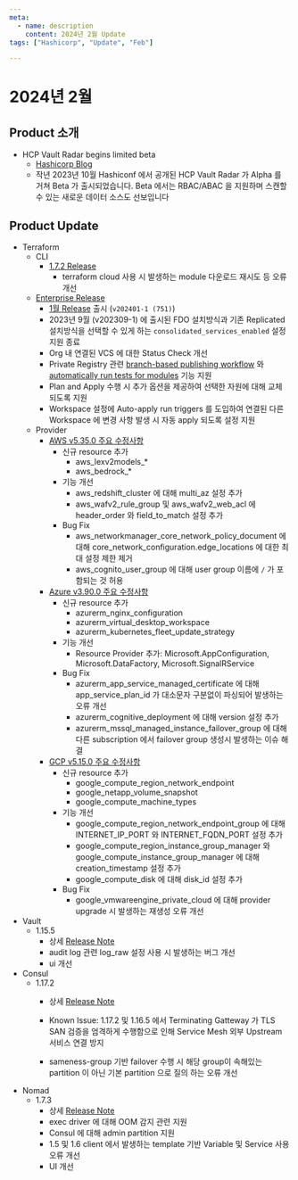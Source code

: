 ```yaml
---
meta:
  - name: description
    content: 2024년 2월 Update
tags: ["Hashicorp", "Update", "Feb"]

---
```


# 2024년 2월



## Product 소개

- HCP Vault Radar begins limited beta
  - [Hashicorp Blog](https://www.hashicorp.com/blog/hcp-vault-radar-begins-limited-beta)
  - 작년 2023년 10월 Hashiconf 에서 공개된 HCP Vault Radar 가 Alpha 를 거쳐 Beta 가 출시되었습니다. Beta 에서는 RBAC/ABAC 을 지원하며 스캔할 수 있는 새로운 데이터 소스도 선보입니다

## Product Update

- Terraform
  - CLI
    - [1.7.2 Release](https://github.com/hashicorp/terraform/releases/tag/v1.7.2)
      - terraform cloud 사용 시 발생하는 module 다운로드 재시도 등 오류 개선
  - [Enterprise Release](https://developer.hashicorp.com/terraform/enterprise/releases)
    - [1월 Release](https://developer.hashicorp.com/terraform/enterprise/releases/2024/v202401-1) 출시 (`v202401-1 (751)`)
    - 2023년 9월 (v202309-1) 에 출시된 FDO 설치방식과 기존 Replicated 설치방식을 선택할 수 있게 하는 `consolidated_services_enabled` 설정 지원 종료
    - Org 내 연결된 VCS 에 대한 Status Check 개선
    - Private Registry 관련 [branch-based publishing workflow](https://developer.hashicorp.com/terraform/cloud-docs/registry/publish-modules#branch-based-publishing-considerations) 와 [automatically run tests for modules](https://developer.hashicorp.com/terraform/enterprise/registry/test) 기능 지원
    - Plan and Apply 수행 시 추가 옵션을 제공하여 선택한 자원에 대해 교체 되도록 지원
    - Workspace 설정에 Auto-apply run triggers 를 도입하여 연결된 다른 Workspace 에 변경 사항 발생 시 자동 apply 되도록 설정 지원 
  - Provider
    - [AWS v5.35.0 주요 수정사항](https://github.com/hashicorp/terraform-provider-aws/releases/tag/v5.35.0)
      - 신규 resource 추가
        - aws_lexv2models_*
        - aws_bedrock_*
      - 기능 개선
        - aws_redshift_cluster 에 대해 multi_az 설정 추가
        - aws_wafv2_rule_group 및 aws_wafv2_web_acl 에 header_order 와 field_to_match 설정 추가
      - Bug Fix
        - aws_networkmanager_core_network_policy_document 에 대해 core_network_configuration.edge_locations 에 대한 최대 설정 제한 제거
        - aws_cognito_user_group 에 대해 user group 이름에 `/` 가 포함되는 것 허용
    - [Azure v3.90.0 주요 수정사항](https://github.com/hashicorp/terraform-provider-azurerm/releases/tag/v3.90.0)
      - 신규 resource 추가
        - azurerm_nginx_configuration 
        - azurerm_virtual_desktop_workspace
        - azurerm_kubernetes_fleet_update_strategy
      - 기능 개선
        - Resource Provider  추가: Microsoft.AppConfiguration, Microsoft.DataFactory, Microsoft.SignalRService
      - Bug Fix
        - azurerm_app_service_managed_certificate 에 대해 app_service_plan_id 가 대소문자 구분없이 파싱되어 발생하는 오류 개선
        - azurerm_cognitive_deployment 에 대해 version 설정 추가
        - azurerm_mssql_managed_instance_failover_group 에 대해 다른 subscription 에서 failover group 생성시 발생하는 이슈 해결
    - [GCP v5.15.0 주요 수정사항](https://github.com/hashicorp/terraform-provider-google/releases/tag/v5.15.0) 
      -  신규 resource 추가
         -  google_compute_region_network_endpoint
         -  google_netapp_volume_snapshot
         -  google_compute_machine_types
      -  기능 개선
         -  google_compute_region_network_endpoint_group 에 대해  INTERNET_IP_PORT 와 INTERNET_FQDN_PORT 설정 추가
         -  google_compute_region_instance_group_manager 와google_compute_instance_group_manager 에 대해 creation_timestamp 설정 추가
         -  google_compute_disk 에 대해 disk_id 설정 추가
      -  Bug Fix
         -  google_vmwareengine_private_cloud 에 대해 provider upgrade 시 발생하는 재생성 오류 개선
- Vault
  - 1.15.5
    - 상세 [Release Note](https://github.com/hashicorp/vault/releases/tag/v1.15.5)
    - audit log 관련 log_raw 설정 사용 시 발생하는 버그 개선
    - ui 개선
- Consul
  - 1.17.2
    - 상세 [Release Note](https://github.com/hashicorp/consul/releases/tag/v1.17.2)

    - Known Issue: 1.17.2 및 1.16.5 에서 Terminating Gatteway 가 TLS SAN 검증을 엄격하게 수행함으로 인해 Service Mesh 외부 Upstream 서비스 연결 방지

    - sameness-group 기반 failover 수행 시 해당 group이 속해있는 partition 이 아닌 기본 partition 으로 질의 하는 오류 개선
- Nomad
  - 1.7.3
    - 상세 [Release Note](https://github.com/hashicorp/nomad/releases/tag/v1.7.3)
    - exec driver 에 대해 OOM 감지 관련 지원
    - Consul 에 대해 admin partition 지원
    - 1.5 및 1.6 client 에서 발생하는 template 기반 Variable 및 Service 사용 오류 개선
    - UI 개선



